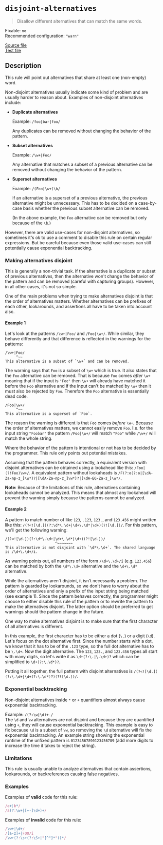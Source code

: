 # `disjoint-alternatives`

> Disallow different alternatives that can match the same words.

Fixable: `no` <br> Recommended configuration: `"warn"`

<!-- prettier-ignore -->
[Source file](https://github.com/RunDevelopment/eslint-plugin-clean-regex/blob/master/lib/rules/disjoint-alternatives.js) <br> [Test file](https://github.com/RunDevelopment/eslint-plugin-clean-regex/blob/master/tests/lib/rules/disjoint-alternatives.js)

## Description

This rule will point out alternatives that share at least one (non-empty) word.

Non-disjoint alternatives usually indicate some kind of problem and are usually
harder to reason about. Examples of non-disjoint alternatives include:

-   **Duplicate alternatives**

    Example: `/foo|bar|foo/`

    Any duplicates can be removed without changing the behavior of the pattern.

-   **Subset alternatives**

    Example: `/\w+|Foo/`

    Any alternative that matches a subset of a previous alternative can be
    removed without changing the behavior of the pattern.

-   **Superset alternatives**

    Example: `/(Foo|\w+)\b/`

    If an alternative is a superset of a previous alternative, the previous
    alternative might be unnecessary. This has to be decided on a case-by-case
    basis whether the previous subset alternative can be removed.

    (In the above example, the `Foo` alternative can be removed but only because
    of the `\b`.)

However, there are valid use-cases for non-disjoint alternatives, so sometimes
it's ok to use a comment to disable this rule on certain regular expressions.
But be careful because even those valid use-cases can still potentially cause
exponential backtracking.

### Making alternatives disjoint

This is generally a non-trivial task. If the alternative is a duplicate or
subset of previous alternatives, then the alternative won't change the behavior
of the pattern and can be removed (careful with capturing groups). However, in
all other cases, it's not so simple.

One of the main problems when trying to make alternatives disjoint is that the
order of alternatives matters. Whether alternatives can be prefixes of each
other, lookarounds, and assertions all have to be taken into account also.

#### Example 1

Let's look at the patterns `/\w+|Foo/` and `/Foo|\w+/`. While similar, they
behave differently and that difference is reflected in the warnings for the
patterns:

```
/\w+|Foo/
     ^~~
This alternative is a subset of `\w+` and can be removed.
```

The warning says that `Foo` is a subset of `\w+` which is true. It also states
that the `Foo` alternative can be removed. That is because `Foo` comes _after_
`\w+` meaning that if the input is `"Foo"` then `\w+` will already have matched
it before the `Foo` alternative and if the input can't be matched by `\w+` then
it must also be rejected by `Foo`. Therefore the `Foo` alternative is
essentially dead code.

```
/Foo|\w+/
     ^~~
This alternative is a superset of `Foo`.
```

The reason the warning is different is that `Foo` comes _before_ `\w+`. Because
the order of alternatives matters, we cannot easily remove `Foo`. I.e. for the
input string `"Foobar"` the pattern `/Foo|\w+/` will match `"Foo"` while `/\w+/`
will match the whole string.

Where the behavior of the pattern is intentional or not has to be decided by the
programmer. This rule only points out potential mistakes.

Assuming that the pattern behaves correctly, a equivalent version with disjoint
alternatives can be obtained using a lookahead like this: `/Foo|(?!Foo)\w+/`. A
equivalent pattern without lookaheads is
`/F(?:o(?:o|[\dA-Za-np-z_]\w*)?|[\dA-Za-np-z_]\w*)?|[\dA-EG-Za-z_]\w*/`.

**Note:** Because of the limitations of this rule, alternatives containing
lookaheads cannot be analyzed. This means that almost any lookahead will prevent
the warning simply because the patterns cannot be analyzed.

#### Example 2

A pattern to match number of like `123`, `.123`, `123.`, and `123.456` might
written like this: `/(?<![\d.])(?:\d*\.\d+|\d+\.\d*|\d+)(?![\d.])/`. For this
pattern, we'll get the following warning:

```
/(?<![\d.])(?:\d*\.\d+|\d+\.\d*|\d+)(?![\d.])/
                       ^~~~~~~~
This alternative is not disjoint with `\d*\.\d+`. The shared language is /\d+\.\d+/i.
```

As warning points out, all numbers of the form `/\d+\.\d+/i` (e.g. `123.456`)
can be matched by both the `\d*\.\d+` alternative and the `\d+\.\d*`
alternative.

While the alternatives aren't disjoint, it isn't necessarily a problem. The
pattern is guarded by lookarounds, so we don't have to worry about the order of
alternatives and only a prefix of the input string being matched (see example
1). Since the pattern behaves correctly, the programmer might choose to either
disable this rule of the pattern or to rewrite the pattern to make the
alternatives disjoint. The latter option should be preferred to get warnings
should the pattern change in the future.

One way to make alternatives disjoint is to make sure that the first character
of all alternatives is different.

In this example, the first character has to be either a dot (`\.`) or a digit
(`\d`). Let's focus on the dot alternative first. Since the number starts with a
dot, we know that it has to be of the `.123` type, so the full dot alternative
has to be `\.\d+`. Now the digit alternative. The `123`, `123.`, and `123.456`
types all start with many digits, so let's write it as `\d+(?:\.|\.\d+)?` which
can be simplified to `\d+(?:\.\d*)?`.

Putting it all together, the full pattern with disjoint alternatives is
`/(?<![\d.])(?:\.\d+|\d+(?:\.\d*)?)(?![\d.])/`.

### Exponential backtracking

Non-disjoint alternatives inside `*` or `+` quantifiers almost always cause
exponential backtracking.

Example: `/(?:\w|\d)+-/`<br> The `\d` and `\w` alternatives are not disjoint and
because they are quantified using `+`, they will cause exponential backtracking.
This example is easy to fix because `\d` is a subset of `\w`, so removing the
`\d` alternative will fix the exponential backtracking. An example string
showing the exponential runtime of the unfixed pattern is `01234567890123456789`
(add more digits to increase the time it takes to reject the string).

### Limitations

This rule is usually unable to analyze alternatives that contain assertions,
lookarounds, or backreferences causing false negatives.

### Examples

Examples of **valid** code for this rule:

<!-- prettier-ignore -->
```js
/a+|b*/
/a(?:\w+|[+-]\d+)+/
```

Examples of **invalid** code for this rule:

<!-- prettier-ignore -->
```js
/\w+|\d+/
/[a-z]+|FOO/i
/\w+(?:\s+(?:\S+|"[^"]*"))*/
```
